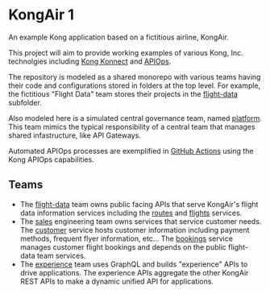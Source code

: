 # KongAir 1

An example Kong application based on a fictitious airline, KongAir.

This project will aim to provide working examples of various Kong, Inc.
technolgies including [Kong Konnect](https://docs.konghq.com/konnect/)
and [APIOps](https://github.com/Kong/go-apiops).

The repository is modeled as a shared monorepo with various teams having
their code and configurations stored in folders at the top level.
For example, the fictitious "Flight Data" team stores their projects in the [flight-data](flight-data/) subfolder.

Also modeled here is a simulated central governance team, named [platform](platform/).
This team mimics the typical responsibility of a central team that manages shared infastructure, like API Gateways.

Automated APIOps processes are exemplified in [GitHub Actions](.github/workflows) using the Kong APIOps capabilities.

## Teams

* The [flight-data](flight-data/) team owns public facing APIs that serve KongAir's flight data information services
including the [routes](flight-data/routes/) and [flights](flight-data/flights/) services.
* The [sales](sales/) engineering team owns services that service customer needs. The [customer](/sales/customer/)
service hosts customer information including payment methods, frequent flyer information, etc...
The [bookings](/sales/bookings/) service manages customer flight bookings and depends on the public flight-data team
services.
* The [experience](experience/) team uses GraphQL and builds "experience" APIs to drive applications. The experience
APIs aggregate the other KongAir REST APIs to make a dynamic unified API for applications.
